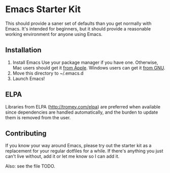 # Emacs Starter Kit

This should provide a saner set of defaults than you get normally with
Emacs. It's intended for beginners, but it should provide a reasonable
working environment for anyone using Emacs.

## Installation

1. Install Emacs
   Use your package manager if you have one.
   Otherwise, Mac users should get it [from Apple](http://www.apple.com/downloads/macosx/unix_open_source/carbonemacspackage.html).
   Windows users can get it [from GNU](http://ftp.gnu.org/gnu/emacs/windows/emacs-22.3-bin-i386.zip).
2. Move this directory to ~/.emacs.d
3. Launch Emacs!

## ELPA

Libraries from ELPA (http://tromey.com/elpa) are preferred when
available since dependencies are handled automatically, and the burden
to update them is removed from the user.

## Contributing

If you know your way around Emacs, please try out the starter kit as a
replacement for your regular dotfiles for a while. If there's anything
you just can't live without, add it or let me know so I can add it.

Also: see the file TODO.
